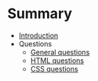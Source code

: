 # Summary

* [Introduction](README.md)
* Questions
   * [General questions](questions/general.md)
   * [HTML questions](questions/html.md)
   * [CSS questions](questions/css.md)


